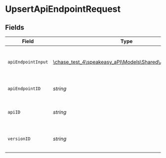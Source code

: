# UpsertApiEndpointRequest


## Fields

| Field                                                                                                 | Type                                                                                                  | Required                                                                                              | Description                                                                                           |
| ----------------------------------------------------------------------------------------------------- | ----------------------------------------------------------------------------------------------------- | ----------------------------------------------------------------------------------------------------- | ----------------------------------------------------------------------------------------------------- |
| `apiEndpointInput`                                                                                    | [\chase_test_4\speakeasy_aPI\Models\Shared\ApiEndpointInput](../../models/shared/ApiEndpointInput.md) | :heavy_check_mark:                                                                                    | A JSON representation of the ApiEndpoint to upsert.                                                   |
| `apiEndpointID`                                                                                       | *string*                                                                                              | :heavy_check_mark:                                                                                    | The ID of the ApiEndpoint to upsert.                                                                  |
| `apiID`                                                                                               | *string*                                                                                              | :heavy_check_mark:                                                                                    | The ID of the Api the ApiEndpoint belongs to.                                                         |
| `versionID`                                                                                           | *string*                                                                                              | :heavy_check_mark:                                                                                    | The version ID of the Api the ApiEndpoint belongs to.                                                 |